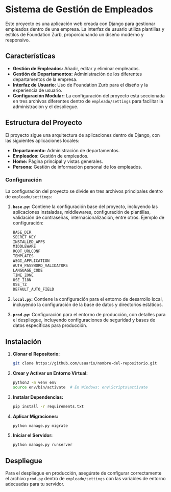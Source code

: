 # Sistema de Gestión de Empleados

Este proyecto es una aplicación web creada con Django para gestionar empleados dentro de una empresa. La interfaz de usuario utiliza plantillas y estilos de Foundation Zurb, proporcionando un diseño moderno y responsivo.

## Características

- **Gestión de Empleados:** Añadir, editar y eliminar empleados.
- **Gestión de Departamentos:** Administración de los diferentes departamentos de la empresa.
- **Interfaz de Usuario:** Uso de Foundation Zurb para el diseño y la experiencia de usuario.
- **Configuración Modular:** La configuración del proyecto está seccionada en tres archivos diferentes dentro de `empleado/settings` para facilitar la administración y el despliegue.

## Estructura del Proyecto

El proyecto sigue una arquitectura de aplicaciones dentro de Django, con las siguientes aplicaciones locales:

- **Departamento:** Administración de departamentos.
- **Empleados:** Gestión de empleados.
- **Home:** Página principal y vistas generales.
- **Persona:** Gestión de información personal de los empleados.

### Configuración

La configuración del proyecto se divide en tres archivos principales dentro de `empleado/settings`:

1. **`base.py`:** Contiene la configuración base del proyecto, incluyendo las aplicaciones instaladas, middlewares, configuración de plantillas, validación de contraseñas, internacionalización, entre otros. Ejemplo de configuración:

    ```python
    BASE_DIR
    SECRET_KEY
    INSTALLED_APPS 
    MIDDLEWARE 
    ROOT_URLCONF
    TEMPLATES 
    WSGI_APPLICATION
    AUTH_PASSWORD_VALIDATORS
    LANGUAGE_CODE
    TIME_ZONE
    USE_I18N 
    USE_TZ
    DEFAULT_AUTO_FIELD
    ```

2. **`local.py`:** Contiene la configuración para el entorno de desarrollo local, incluyendo la configuración de la base de datos y directorios estáticos.

3. **`prod.py`:** Configuración para el entorno de producción, con detalles para el despliegue, incluyendo configuraciones de seguridad y bases de datos específicas para producción.

## Instalación

1. **Clonar el Repositorio:**

    ```bash
    git clone https://github.com/usuario/nombre-del-repositorio.git
    ```

2. **Crear y Activar un Entorno Virtual:**

    ```bash
    python3 -m venv env
    source env/bin/activate  # En Windows: env\Scripts\activate
    ```

3. **Instalar Dependencias:**

    ```bash
    pip install -r requirements.txt
    ```

4. **Aplicar Migraciones:**

    ```bash
    python manage.py migrate
    ```

5. **Iniciar el Servidor:**

    ```bash
    python manage.py runserver
    ```

## Despliegue

Para el despliegue en producción, asegúrate de configurar correctamente el archivo `prod.py` dentro de `empleado/settings` con las variables de entorno adecuadas para tu servidor.
